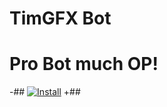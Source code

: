# TimGFX Bot
# Pro Bot much OP!

-## [![Install](https://i.imgur.com/hKHfyWz.png)](https://raw.githubusercontent.com/timgfx/timgfxbot/master/Script.js)
+## 
